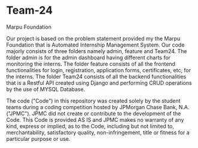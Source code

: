 # Team-24

Marpu Foundation

Our project is based on the problem statement provided my the Marpu Foundation that is Automated Internship Management System. Our code majorly consists of three folders namely admin, feature and Team24. The folder admin is for the admin dashboard having different charts for monitoring the interns. The folder feature consists of all the frontend functionalities for login, registration, application forms, certificates, etc, for the interns. The folder Team24 consists of all the backend functionalities that is a Restful API created using Django and performing CRUD operations by the use of MYSQL Database.



The code ("Code") in this repository was created solely by the student teams during a coding competition hosted by JPMorgan Chase Bank, N.A. ("JPMC"). JPMC did not create or contribute to the development of the Code. This Code is provided AS IS and JPMC makes no warranty of any kind, express or implied, as to the Code, including but not limited to, merchantability, satisfactory quality, non-infringement, title or fitness for a particular purpose or use.